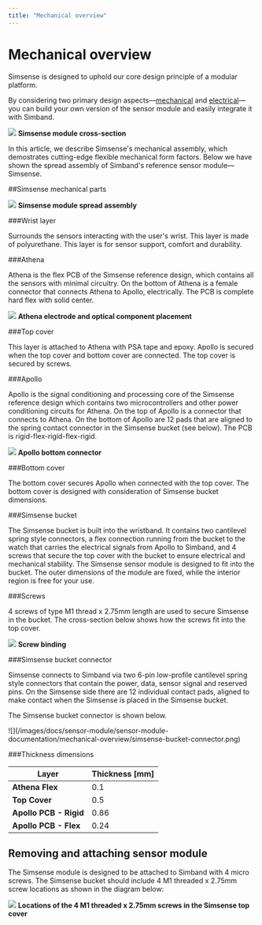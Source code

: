 ```yaml
---
title: "Mechanical overview"
---
```


# Mechanical overview

Simsense is designed to uphold our core design principle of a modular platform. 

By considering two primary design aspects—[mechanical][1] and [electrical][2]—you can build your own version of the sensor module and easily integrate it with Simband.

![](/images/docs/sensor-module/sensor-module-documentation/mechanical-overview/simsense-cross-section-oblique02.png)
**Simsense module cross-section**

In this article, we describe Simsense's mechanical assembly, which demostrates cutting-edge flexible mechanical form factors. Below we have shown the spread assembly of Simband's reference sensor module—Simsense.

##Simsense mechanical parts

![](/images/docs/sensor-module/sensor-module-documentation/mechanical-overview/simsense-exploded-view.png)
**Simsense module spread assembly**

###Wrist layer 

Surrounds the sensors interacting with the user's wrist. This layer is made of polyurethane. This layer is for sensor support, comfort and durability.

###Athena

Athena is the flex PCB of the Simsense reference design, which contains all the sensors with minimal circuitry. On the bottom of Athena is a female connector that connects Athena to Apollo, electrically. The PCB is complete hard flex with solid center.

![](/images/docs/sensor-module/sensor-module-documentation/mechanical-overview/athena-electrode-optical-component-placement.png)
**Athena electrode and optical component placement**

###Top cover

This layer is attached to Athena with PSA tape and epoxy. Apollo is secured when the top cover and bottom cover are connected. The top cover is secured by screws.

###Apollo

Apollo is the signal conditioning and processing core of the Simsense reference design which contains two microcontrollers and other power conditioning circuits for Athena. On the top of Apollo is a connector that connects to Athena. On the bottom of Apollo are 12 pads that are aligned to the spring contact connector in the Simsense bucket (see below). The PCB is rigid-flex-rigid-flex-rigid.

![](/images/docs/sensor-module/sensor-module-documentation/mechanical-overview/apollo-bottom.png)
**Apollo bottom connector**

###Bottom cover

The bottom cover secures Apollo when connected with the top cover. The bottom cover is designed with consideration of Simsense bucket dimensions.  

###Simsense bucket

The Simsense bucket is built into the wristband. It contains two cantilevel spring style connectors, a flex connection running from the bucket to the watch that carries the electrical signals from Apollo to Simband, and 4 screws that secure the top cover with the bucket to ensure electrical and mechanical stability. The Simsense sensor module is designed to fit into the bucket. The outer dimensions of the module are fixed, while the interior region is free for your use. 

###Screws

4 screws of type M1 thread x 2.75mm length are used to secure Simsense in the bucket. The cross-section below shows how the screws fit into the top cover. 

![](/images/docs/sensor-module/sensor-module-documentation/mechanical-overview/simsense-cross-section-oblique03.png)
**Screw binding**

###Simsense bucket connector

Simsense connects to Simband via two 6-pin low-profile cantilevel spring style connectors that contain the power, data, sensor signal and reserved pins. On the Simsense side there are 12 individual contact pads, aligned to make contact when the Simsense is placed in the Simsense bucket. 

The Simsense bucket connector is shown below.
<div  class="photo-grid" style="max-width: 512px;">
 ![](/images/docs/sensor-module/sensor-module-documentation/mechanical-overview/simsense-bucket-connector.png)
</div>

###Thickness dimensions

| Layer                    |Thickness  [mm]| 
|--------------------------|------------------|
| **Athena Flex**          | 0.1              |
| **Top Cover**            | 0.5              |
| **Apollo PCB - Rigid**   | 0.86             |
| **Apollo PCB - Flex**    | 0.24             |

## Removing and attaching sensor module

The Simsense module is designed to be attached to Simband with 4 micro screws. The Simsense bucket should include 4 M1 threaded x 2.75mm  screw locations as shown in the diagram below: 

![](/images/docs/sensor-module/sensor-module-documentation/mechanical-overview/simsense-screw-dimension.png)
**Locations of the 4 M1 threaded x 2.75mm screws in the Simsense top cover**

[1]: /sensor-module/sensor-module-documentation/mechanical-overview.html#simsense-mechanical-parts "Mechanical overview"
[2]: /sensor-module/sensor-module-documentation/electrical-overview.html "Electrical overview"